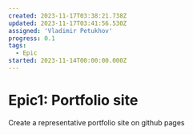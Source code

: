 ```yaml
---
created: 2023-11-17T03:38:21.738Z
updated: 2023-11-17T03:41:56.530Z
assigned: 'Vladimir Petukhov'
progress: 0.1
tags:
  - Epic
started: 2023-11-14T00:00:00.000Z
---
```


# Epic1: Portfolio site

Create a representative portfolio site on github pages
